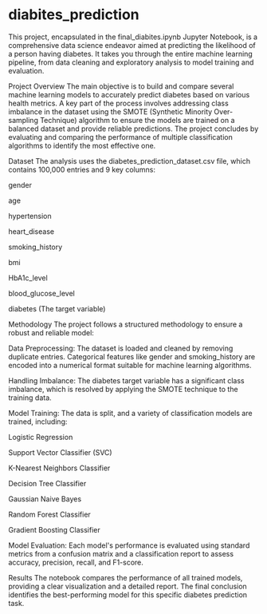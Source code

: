 # diabites_prediction

This project, encapsulated in the final_diabites.ipynb Jupyter Notebook, is a comprehensive data science endeavor aimed at predicting the likelihood of a person having diabetes. It takes you through the entire machine learning pipeline, from data cleaning and exploratory analysis to model training and evaluation.

Project Overview
The main objective is to build and compare several machine learning models to accurately predict diabetes based on various health metrics. A key part of the process involves addressing class imbalance in the dataset using the SMOTE (Synthetic Minority Over-sampling Technique) algorithm to ensure the models are trained on a balanced dataset and provide reliable predictions. The project concludes by evaluating and comparing the performance of multiple classification algorithms to identify the most effective one.

Dataset
The analysis uses the diabetes_prediction_dataset.csv file, which contains 100,000 entries and 9 key columns:

gender

age

hypertension

heart_disease

smoking_history

bmi

HbA1c_level

blood_glucose_level

diabetes (The target variable)

Methodology
The project follows a structured methodology to ensure a robust and reliable model:

Data Preprocessing: The dataset is loaded and cleaned by removing duplicate entries. Categorical features like gender and smoking_history are encoded into a numerical format suitable for machine learning algorithms.

Handling Imbalance: The diabetes target variable has a significant class imbalance, which is resolved by applying the SMOTE technique to the training data.

Model Training: The data is split, and a variety of classification models are trained, including:

Logistic Regression

Support Vector Classifier (SVC)

K-Nearest Neighbors Classifier

Decision Tree Classifier

Gaussian Naive Bayes

Random Forest Classifier

Gradient Boosting Classifier

Model Evaluation: Each model's performance is evaluated using standard metrics from a confusion matrix and a classification report to assess accuracy, precision, recall, and F1-score.

Results
The notebook compares the performance of all trained models, providing a clear visualization and a detailed report. The final conclusion identifies the best-performing model for this specific diabetes prediction task.
